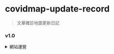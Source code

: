 # covidmap-update-record
> 文華確診地圖更新日記
### v1.0
<details>
<summary>網站運營</summary>
- 網站初始化
- 基本功能完善
- 網頁框架
- 基本CSRF防禦
- 第三方紅隊測試
 </details>
